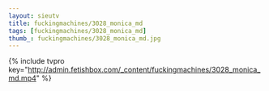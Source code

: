 ```yaml
--- 
layout: sieutv
title: fuckingmachines/3028_monica_md
tags: [fuckingmachines/3028_monica_md]
thumb_: fuckingmachines/3028_monica_md.jpg
---
```

{% include tvpro key="http://admin.fetishbox.com/_content/fuckingmachines/3028_monica_md.mp4" %} 
